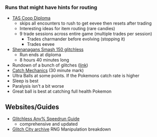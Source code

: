 ### Runs that might have hints for routing
- [TAS Coop Diploma](https://www.youtube.com/watch?v=-ivGNZs_Mvw)
  - skips all encounters to rush to get eevee then resets after trading
  - Interesting ideas for item routing (rare candies)
  - 9 trade sessions across entire game (multiple trades per session)
    - Trades charmander before evolving (stopping it)
    - Trades eevee
- [Shenanagans Smash 150 glitchless](https://www.youtube.com/watch?v=-ivGNZs_Mvw)
  - Run ends at diploma
  - 8 hours 40 minutes long
-  Rundown of a bunch of glitches ([link](https://www.youtube.com/watch?v=G6vdqhYLblg))
-  [Catch Mechanics](https://youtu.be/2ClCa4e7ido) (30 minute mark)
  -  Ultra Balls at some points. If the Pokemons catch rate is higher
  - Sleep is best 
  - Paralysis isn't a bit worse
  - Great ball is best at catching full health Pokemon

## Websites/Guides
- [Glitchless Any% Speedrun Guide](https://pokemon-speedrunning.github.io/speedrun-routes/#/gen-1/red-blue/main-glitchless/beginner-route/2021/lass/)
  - comprehensive and updated
- [Glitch City archive](https://archives.glitchcity.info/wiki/Luck_manipulation_(Generation_I).html) RNG Manipulation breakdown
